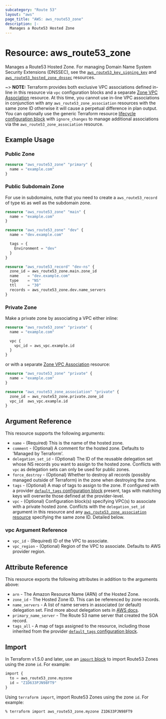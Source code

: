 ```yaml
---
subcategory: "Route 53"
layout: "aws"
page_title: "AWS: aws_route53_zone"
description: |-
  Manages a Route53 Hosted Zone
---
```


# Resource: aws_route53_zone

Manages a Route53 Hosted Zone. For managing Domain Name System Security Extensions (DNSSEC), see the [`aws_route53_key_signing_key`](route53_key_signing_key.html) and [`aws_route53_hosted_zone_dnssec`](route53_hosted_zone_dnssec.html) resources.

~> **NOTE:** Terraform provides both exclusive VPC associations defined in-line in this resource via `vpc` configuration blocks and a separate [Zone VPC Association](/docs/providers/aws/r/route53_zone_association.html) resource. At this time, you cannot use in-line VPC associations in conjunction with any `aws_route53_zone_association` resources with the same zone ID otherwise it will cause a perpetual difference in plan output. You can optionally use the generic Terraform resource [lifecycle configuration block](https://www.terraform.io/docs/configuration/meta-arguments/lifecycle.html) with `ignore_changes` to manage additional associations via the `aws_route53_zone_association` resource.

## Example Usage

### Public Zone

```terraform
resource "aws_route53_zone" "primary" {
  name = "example.com"
}
```

### Public Subdomain Zone

For use in subdomains, note that you need to create a
`aws_route53_record` of type `NS` as well as the subdomain
zone.

```terraform
resource "aws_route53_zone" "main" {
  name = "example.com"
}

resource "aws_route53_zone" "dev" {
  name = "dev.example.com"

  tags = {
    Environment = "dev"
  }
}

resource "aws_route53_record" "dev-ns" {
  zone_id = aws_route53_zone.main.zone_id
  name    = "dev.example.com"
  type    = "NS"
  ttl     = "30"
  records = aws_route53_zone.dev.name_servers
}
```

### Private Zone

Make a private zone by associating a VPC either inline:

```terraform
resource "aws_route53_zone" "private" {
  name = "example.com"

  vpc {
    vpc_id = aws_vpc.example.id
  }
}
```

or with a separate [Zone VPC Association](/docs/providers/aws/r/route53_zone_association.html) resource:

```terraform
resource "aws_route53_zone" "private" {
  name = "example.com"
}

resource "aws_route53_zone_association" "private" {
  zone_id = aws_route53_zone.private.zone_id
  vpc_id  aws_vpc.example.id
}
```

## Argument Reference

This resource supports the following arguments:

* `name` - (Required) This is the name of the hosted zone.
* `comment` - (Optional) A comment for the hosted zone. Defaults to 'Managed by Terraform'.
* `delegation_set_id` - (Optional) The ID of the reusable delegation set whose NS records you want to assign to the hosted zone. Conflicts with `vpc` as delegation sets can only be used for public zones.
* `force_destroy` - (Optional) Whether to destroy all records (possibly managed outside of Terraform) in the zone when destroying the zone.
* `tags` - (Optional) A map of tags to assign to the zone. If configured with a provider [`default_tags` configuration block](https://registry.terraform.io/providers/hashicorp/aws/latest/docs#default_tags-configuration-block) present, tags with matching keys will overwrite those defined at the provider-level.
* `vpc` - (Optional) Configuration block(s) specifying VPC(s) to associate with a private hosted zone. Conflicts with the `delegation_set_id` argument in this resource and any [`aws_route53_zone_association` resource](/docs/providers/aws/r/route53_zone_association.html) specifying the same zone ID. Detailed below.

### vpc Argument Reference

* `vpc_id` - (Required) ID of the VPC to associate.
* `vpc_region` - (Optional) Region of the VPC to associate. Defaults to AWS provider region.

## Attribute Reference

This resource exports the following attributes in addition to the arguments above:

* `arn` - The Amazon Resource Name (ARN) of the Hosted Zone.
* `zone_id` - The Hosted Zone ID. This can be referenced by zone records.
* `name_servers` - A list of name servers in associated (or default) delegation set.
  Find more about delegation sets in [AWS docs](https://docs.aws.amazon.com/Route53/latest/APIReference/actions-on-reusable-delegation-sets.html).
* `primary_name_server` - The Route 53 name server that created the SOA record.
* `tags_all` - A map of tags assigned to the resource, including those inherited from the provider [`default_tags` configuration block](https://registry.terraform.io/providers/hashicorp/aws/latest/docs#default_tags-configuration-block).

## Import

In Terraform v1.5.0 and later, use an [`import` block](https://developer.hashicorp.com/terraform/language/import) to import Route53 Zones using the zone `id`. For example:

```terraform
import {
  to = aws_route53_zone.myzone
  id = "Z1D633PJN98FT9"
}
```

Using `terraform import`, import Route53 Zones using the zone `id`. For example:

```console
% terraform import aws_route53_zone.myzone Z1D633PJN98FT9
```
